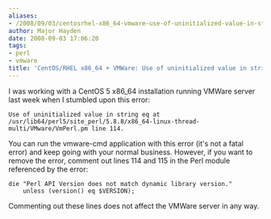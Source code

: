 ```yaml
---
aliases:
- /2008/09/03/centosrhel-x86_64-vmware-use-of-uninitialized-value-in-string/
author: Major Hayden
date: 2008-09-03 17:06:20
tags:
- perl
- vmware
title: 'CentOS/RHEL x86_64 + VMWare: Use of uninitialized value in string'
---
```


I was working with a CentOS 5 x86_64 installation running VMWare server last week when I stumbled upon this error:

```
Use of uninitialized value in string eq at
/usr/lib64/perl5/site_perl/5.8.8/x86_64-linux-thread-multi/VMware/VmPerl.pm line 114.
```

You can run the vmware-cmd application with this error (it's not a fatal error) and keep going with your normal business. However, if you want to remove the error, comment out lines 114 and 115 in the Perl module referenced by the error:

    die "Perl API Version does not match dynamic library version."
        unless (version() eq $VERSION);

Commenting out these lines does not affect the VMWare server in any way.